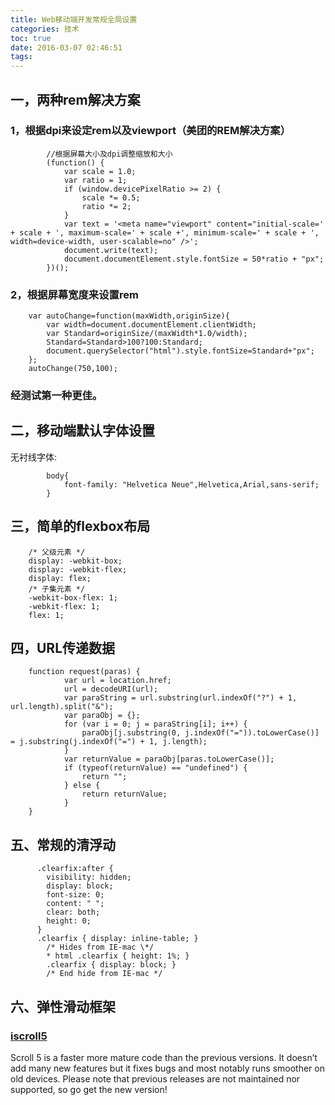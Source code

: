 ```yaml
---
title: Web移动端开发常规全局设置
categories: 技术
toc: true
date: 2016-03-07 02:46:51
tags:
---
```


## 一，两种rem解决方案
### 1，根据dpi来设定rem以及viewport（美团的REM解决方案）
			//根据屏幕大小及dpi调整缩放和大小
	        (function() {
	            var scale = 1.0;
	            var ratio = 1;
	            if (window.devicePixelRatio >= 2) {
	                scale *= 0.5;
	                ratio *= 2;
	            }
	            var text = '<meta name="viewport" content="initial-scale=' + scale + ', maximum-scale=' + scale +', minimum-scale=' + scale + ', width=device-width, user-scalable=no" />';
	            document.write(text);
	            document.documentElement.style.fontSize = 50*ratio + "px";
	        })();

### 2，根据屏幕宽度来设置rem
		var autoChange=function(maxWidth,originSize){
		    var width=document.documentElement.clientWidth;
		    var Standard=originSize/(maxWidth*1.0/width);
		    Standard=Standard>100?100:Standard;
		    document.querySelector("html").style.fontSize=Standard+"px";
		};
		autoChange(750,100);

### 经测试第一种更佳。

## 二，移动端默认字体设置
 无衬线字体:

			body{
			    font-family: "Helvetica Neue",Helvetica,Arial,sans-serif;
			}


## 三，简单的flexbox布局

		/* 父级元素 */
		display: -webkit-box;
		display: -webkit-flex;
		display: flex;
		/* 子集元素 */
		-webkit-box-flex: 1;
		-webkit-flex: 1;
		flex: 1;


## 四，URL传递数据
		function request(paras) {
			    var url = location.href;
			    url = decodeURI(url);
			    var paraString = url.substring(url.indexOf("?") + 1, url.length).split("&");
			    var paraObj = {};
			    for (var i = 0; j = paraString[i]; i++) {
			        paraObj[j.substring(0, j.indexOf("=")).toLowerCase()] = j.substring(j.indexOf("=") + 1, j.length);
			    }
			    var returnValue = paraObj[paras.toLowerCase()];
			    if (typeof(returnValue) == "undefined") {
			        return "";
			    } else {
			        return returnValue;
			    }
		}

## 五、常规的清浮动

		  .clearfix:after {
		    visibility: hidden;
		    display: block;
		    font-size: 0;
		    content: " ";
		    clear: both;
		    height: 0;
		  }
		  .clearfix { display: inline-table; }
		    /* Hides from IE-mac \*/
		    * html .clearfix { height: 1%; }
		    .clearfix { display: block; }
		    /* End hide from IE-mac */

## 六、弹性滑动框架
### [iscroll5](http://cubiq.org/iscroll-5)
Scroll 5 is a faster more mature code than the previous versions. It doesn’t add many new features but it fixes bugs and most notably runs smoother on old devices. Please note that previous releases are not maintained nor supported, so go get the new version!

